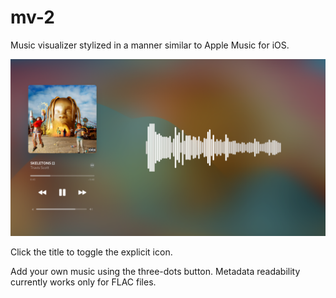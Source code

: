 # mv-2
Music visualizer stylized in a manner similar to Apple Music for iOS.

![Screenshot of the web app](/images/app.png)

Click the title to toggle the explicit icon.

Add your own music using the three-dots button. Metadata readability currently works only for FLAC files.
